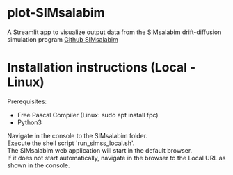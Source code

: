 # plot-SIMsalabim
A Streamlit app to visualize output data from the SIMsalabim drift-diffusion simulation program [Github SIMsalabim](https://github.com/kostergroup/SIMsalabim)

# Installation instructions (Local - Linux)
Prerequisites:
- Free Pascal Compiler (Linux: sudo apt install fpc)
- Python3

Navigate in the console to the SIMsalabim folder.<br>
Execute the shell script 'run_simss_local.sh'.<br>
The SIMsalabim web application will start in the default browser. <br>
If it does not start automatically, navigate in the browser to the Local URL as shown in the console.
